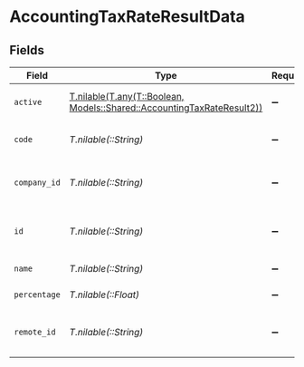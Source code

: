# AccountingTaxRateResultData


## Fields

| Field                                                                                                                          | Type                                                                                                                           | Required                                                                                                                       | Description                                                                                                                    | Example                                                                                                                        |
| ------------------------------------------------------------------------------------------------------------------------------ | ------------------------------------------------------------------------------------------------------------------------------ | ------------------------------------------------------------------------------------------------------------------------------ | ------------------------------------------------------------------------------------------------------------------------------ | ------------------------------------------------------------------------------------------------------------------------------ |
| `active`                                                                                                                       | [T.nilable(T.any(T::Boolean, Models::Shared::AccountingTaxRateResult2))](../../models/shared/accountingtaxrateresultactive.md) | :heavy_minus_sign:                                                                                                             | Whether the tax rate is active                                                                                                 | true                                                                                                                           |
| `code`                                                                                                                         | *T.nilable(::String)*                                                                                                          | :heavy_minus_sign:                                                                                                             | External system's tax code                                                                                                     | TAX001                                                                                                                         |
| `company_id`                                                                                                                   | *T.nilable(::String)*                                                                                                          | :heavy_minus_sign:                                                                                                             | ID of the company this tax rate belongs to                                                                                     | company_123                                                                                                                    |
| `id`                                                                                                                           | *T.nilable(::String)*                                                                                                          | :heavy_minus_sign:                                                                                                             | Unique identifier                                                                                                              | 8187e5da-dc77-475e-9949-af0f1fa4e4e3                                                                                           |
| `name`                                                                                                                         | *T.nilable(::String)*                                                                                                          | :heavy_minus_sign:                                                                                                             | Name of the tax rate                                                                                                           | VAT 7.5%                                                                                                                       |
| `percentage`                                                                                                                   | *T.nilable(::Float)*                                                                                                           | :heavy_minus_sign:                                                                                                             | Tax rate percentage                                                                                                            | 7.5                                                                                                                            |
| `remote_id`                                                                                                                    | *T.nilable(::String)*                                                                                                          | :heavy_minus_sign:                                                                                                             | Provider's unique identifier                                                                                                   | 8187e5da-dc77-475e-9949-af0f1fa4e4e3                                                                                           |